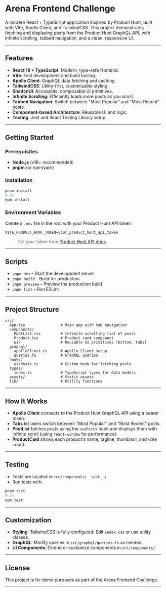 # Arena Frontend Challenge

A modern React + TypeScript application inspired by Product Hunt, built with Vite, Apollo Client, and TailwindCSS. This project demonstrates fetching and displaying posts from the Product Hunt GraphQL API, with infinite scrolling, tabbed navigation, and a clean, responsive UI.

---

## Features

- **React 19 + TypeScript**: Modern, type-safe frontend.
- **Vite**: Fast development and build tooling.
- **Apollo Client**: GraphQL data fetching and caching.
- **TailwindCSS**: Utility-first, customizable styling.
- **ShadcnUI**: Accessible, composable UI primitives.
- **Infinite Scrolling**: Efficiently loads more posts as you scroll.
- **Tabbed Navigation**: Switch between "Most Popular" and "Most Recent" posts.
- **Component-based Architecture**: Reusable UI and logic.
- **Testing**: Jest and React Testing Library setup.

---

## Getting Started

### Prerequisites

- **Node.js** (v18+ recommended)
- **pnpm** (or npm/yarn)

### Installation

```bash
pnpm install
# or
npm install
```

### Environment Variables

Create a `.env` file in the root with your Product Hunt API token:

```
VITE_PRODUCT_HUNT_TOKEN=your_product_hunt_api_token
```

> Get your token from [Product Hunt API docs](https://api.producthunt.com/v2/docs).

---

## Scripts

- `pnpm dev` – Start the development server
- `pnpm build` – Build for production
- `pnpm preview` – Preview the production build
- `pnpm lint` – Run ESLint

---

## Project Structure

```
src/
  App.tsx                # Main app with tab navigation
  components/
    PostList.tsx         # Infinite scrolling list of posts
    Product.tsx          # Product card component
    ui/                  # Reusable UI primitives (button, tabs)
  graphql/
    apolloClient.ts      # Apollo Client setup
    queries.ts           # GraphQL queries
  hooks/
    usePosts.ts          # Custom hook for fetching posts
  types/
    index.ts             # TypeScript types for data models
  assets/                # Static assets
  lib/                   # Utility functions
```

---

## How It Works

- **Apollo Client** connects to the Product Hunt GraphQL API using a bearer token.
- **Tabs** let users switch between "Most Popular" and "Most Recent" posts.
- **PostList** fetches posts using the `usePosts` hook and displays them with infinite scroll (using `react-window` for performance).
- **ProductCard** shows each product's name, tagline, thumbnail, and vote count.

---

## Testing

- Tests are located in `src/components/__test__/`
- Run tests with:

```bash
pnpm test
# or
npm test
```

---

## Customization

- **Styling**: TailwindCSS is fully configured. Edit `index.css` or use utility classes.
- **GraphQL**: Modify queries in `src/graphql/queries.ts` as needed.
- **UI Components**: Extend or customize components in `src/components/`.

---

## License

This project is for demo purposes as part of the Arena Frontend Challenge.

---
